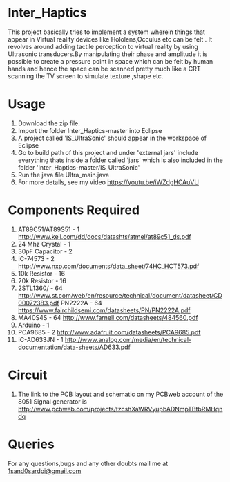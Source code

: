 # Inter_Haptics

This project basically tries to implement a system wherein things that appear in Virtual reality devices like 
Hololens,Occulus etc can be felt . It revolves around adding tactile perception to virtual reality by using 
Ultrasonic transducers.By manipulating their phase and amplitude it is possible to create a pressure point in
space which can be felt by human hands and hence the space can be scanned pretty much like a CRT scanning the TV
screen to simulate texture ,shape etc.

Usage
==========================

1. Download the zip file.
2. Import the folder Inter_Haptics-master into Eclipse
3. A project called 'IS_UltraSonic' should appear in the workspace of Eclipse
4. Go to build path of this project and under 'external jars' include everything 
   thats inside a folder called 'jars' which is also included in the folder 
   'Inter_Haptics-master/IS_UltraSonic'
5. Run the java file Ultra_main.java
6. For more details, see my video https://youtu.be/iWZdgHCAuVU

Components Required
==========================

1.  AT89C51/AT89S51      - 1  http://www.keil.com/dd/docs/datashts/atmel/at89c51_ds.pdf
2.  24 Mhz Crystal       - 1
3.  30pF Capacitor       - 2
4.  IC-74573             - 2  http://www.nxp.com/documents/data_sheet/74HC_HCT573.pdf
5.  10k Resistor         - 16
6.  20k Resistor         - 16
7.  2STL1360/            - 64 http://www.st.com/web/en/resource/technical/document/datasheet/CD00072383.pdf 
    PN2222A              - 64 https://www.fairchildsemi.com/datasheets/PN/PN2222A.pdf
8.  MA40S4S              - 64 http://www.farnell.com/datasheets/484560.pdf
9.  Arduino              - 1
10. PCA9685              - 2  http://www.adafruit.com/datasheets/PCA9685.pdf
11. IC-AD633JN           - 1  http://www.analog.com/media/en/technical-documentation/data-sheets/AD633.pdf


Circuit
==========================

1. The link to the PCB layout and schematic on my PCBweb account of the 8051 Signal generator is 
   http://www.pcbweb.com/projects/tzcshXaWRVyupbADNmpTBtbRMHqndq

Queries
=========================
For any questions,bugs and any other doubts mail me at 1sand0sardpi@gmail.com



